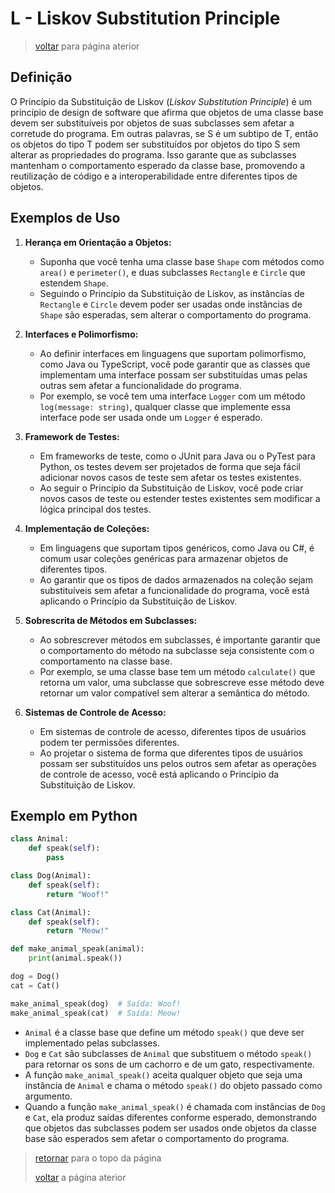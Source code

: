 # L - Liskov Substitution Principle

> [voltar](./m7-notes.md) para página aterior

## Definição

O Princípio da Substituição de Liskov (*Liskov Substitution Principle*) é um princípio de design de software que afirma que objetos de uma classe base devem ser substituíveis por objetos de suas subclasses sem afetar a corretude do programa. Em outras palavras, se S é um subtipo de T, então os objetos do tipo T podem ser substituídos por objetos do tipo S sem alterar as propriedades do programa. Isso garante que as subclasses mantenham o comportamento esperado da classe base, promovendo a reutilização de código e a interoperabilidade entre diferentes tipos de objetos.

## Exemplos de Uso

1. **Herança em Orientação a Objetos:**
   - Suponha que você tenha uma classe base `Shape` com métodos como `area()` e `perimeter()`, e duas subclasses `Rectangle` e `Circle` que estendem `Shape`.
   - Seguindo o Princípio da Substituição de Liskov, as instâncias de `Rectangle` e `Circle` devem poder ser usadas onde instâncias de `Shape` são esperadas, sem alterar o comportamento do programa.

2. **Interfaces e Polimorfismo:**
   - Ao definir interfaces em linguagens que suportam polimorfismo, como Java ou TypeScript, você pode garantir que as classes que implementam uma interface possam ser substituídas umas pelas outras sem afetar a funcionalidade do programa.
   - Por exemplo, se você tem uma interface `Logger` com um método `log(message: string)`, qualquer classe que implemente essa interface pode ser usada onde um `Logger` é esperado.

3. **Framework de Testes:**
   - Em frameworks de teste, como o JUnit para Java ou o PyTest para Python, os testes devem ser projetados de forma que seja fácil adicionar novos casos de teste sem afetar os testes existentes.
   - Ao seguir o Princípio da Substituição de Liskov, você pode criar novos casos de teste ou estender testes existentes sem modificar a lógica principal dos testes.

4. **Implementação de Coleções:**
   - Em linguagens que suportam tipos genéricos, como Java ou C#, é comum usar coleções genéricas para armazenar objetos de diferentes tipos.
   - Ao garantir que os tipos de dados armazenados na coleção sejam substituíveis sem afetar a funcionalidade do programa, você está aplicando o Princípio da Substituição de Liskov.

5. **Sobrescrita de Métodos em Subclasses:**
   - Ao sobrescrever métodos em subclasses, é importante garantir que o comportamento do método na subclasse seja consistente com o comportamento na classe base.
   - Por exemplo, se uma classe base tem um método `calculate()` que retorna um valor, uma subclasse que sobrescreve esse método deve retornar um valor compatível sem alterar a semântica do método.

6. **Sistemas de Controle de Acesso:**
   - Em sistemas de controle de acesso, diferentes tipos de usuários podem ter permissões diferentes.
   - Ao projetar o sistema de forma que diferentes tipos de usuários possam ser substituídos uns pelos outros sem afetar as operações de controle de acesso, você está aplicando o Princípio da Substituição de Liskov.

## Exemplo em Python

```python
class Animal:
    def speak(self):
        pass

class Dog(Animal):
    def speak(self):
        return "Woof!"

class Cat(Animal):
    def speak(self):
        return "Meow!"

def make_animal_speak(animal):
    print(animal.speak())

dog = Dog()
cat = Cat()

make_animal_speak(dog)  # Saída: Woof!
make_animal_speak(cat)  # Saída: Meow!
```

- `Animal` é a classe base que define um método `speak()` que deve ser implementado pelas subclasses.
- `Dog` e `Cat` são subclasses de `Animal` que substituem o método `speak()` para retornar os sons de um cachorro e de um gato, respectivamente.
- A função `make_animal_speak()` aceita qualquer objeto que seja uma instância de `Animal` e chama o método `speak()` do objeto passado como argumento.
- Quando a função `make_animal_speak()` é chamada com instâncias de `Dog` e `Cat`, ela produz saídas diferentes conforme esperado, demonstrando que objetos das subclasses podem ser usados onde objetos da classe base são esperados sem afetar o comportamento do programa.

> [retornar](#l---liskov-substitution-principle) para o topo da página
>
> [voltar](./m7-notes.md) a página aterior
